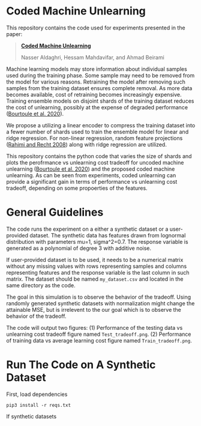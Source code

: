 # Coded Machine Unlearning
This repository contains the code used for experiments presented in the paper:

> [**Coded Machine Unlearning**](https://arxiv.org/abs/2012.15721)
> 
> Nasser Aldaghri, Hessam Mahdavifar, and Ahmad Beirami

Machine learning models may store information about individual samples used during the training phase. Some sample may need to be removed from the model for various reasons. Retraining the model after removing such samples from the training dataset ensures complete removal. As more data becomes available, cost of retraining becomes increasingly expensive. Training ensemble models on disjoint shards of the training dataset reduces the cost of unlearning, possibly at the expense of degraded performance ([Bourtoule et al. 2020](https://arxiv.org/abs/1912.03817)).

We propose a utilizing a linear encoder to compress the training dataset into a fewer number of shards used to train the ensemble model for linear and ridge regression. For non-linear regression, random feature projections ([Rahimi and Recht 2008](https://ieeexplore.ieee.org/abstract/document/4797607)) along with ridge regression are utilized.

This repository contains the python code that varies the size of shards and plots the perofrmance vs unlearning cost tradeoff for uncoded machine unlearning ([Bourtoule et al. 2020](https://arxiv.org/abs/1912.03817)) and the proposed coded machine unlearning. As can be seen from experiments, coded unlearning can provide a significant gain in terms of performance vs unlearning cost tradeoff, depending on some propoerties of the features.

# General Guidelines

The code runs the experiment on a either a synthetic dataset or a user-provided dataset. The synthetic data has features drawn from lognormal distribution with parameters mu=1, sigma^2=0.7. The response variable is generated as a polynomial of degree 3 with additive noise.

If user-provided dataset is to be used, it needs to be a numerical matrix without any missing values with rows representing samples and columns representing features and the response variable is the last column in such matrix. The dataset should be named `my_dataset.csv` and located in the same directory as the code.

The goal in this simulation is to observe the behavior of the tradeoff. Using randomly generated synthetic datasets with normalization might change the attainable MSE, but is irrelevent to the our goal which is to observe the behavior of the tradeoff.

The code will output two figures: (1) Performance of the testing data vs unlearning cost tradeoff figure named `Test_tradeoff.png`. (2) Performance of training data vs average learning cost figure named `Train_tradeoff.png`.


# Run The Code on A Synthetic Dataset

First, load dependencies
```
pip3 install -r reqs.txt
```
If synthetic datasets
